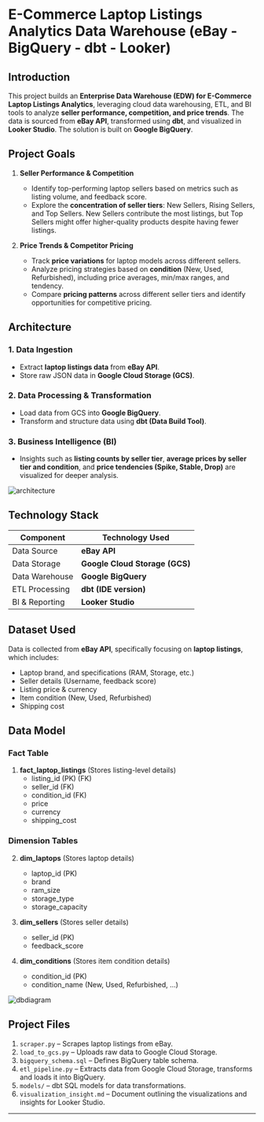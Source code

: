 # E-Commerce Laptop Listings Analytics Data Warehouse (eBay - BigQuery - dbt - Looker)

## Introduction
This project builds an **Enterprise Data Warehouse (EDW) for E-Commerce Laptop Listings Analytics**, leveraging cloud data warehousing, ETL, and BI tools to analyze **seller performance, competition, and price trends**. The data is sourced from **eBay API**, transformed using **dbt**, and visualized in **Looker Studio**. The solution is built on **Google BigQuery**.

## Project Goals
1. **Seller Performance & Competition**
   - Identify top-performing laptop sellers based on metrics such as listing volume, and feedback score.
   - Explore the **concentration of seller tiers**: New Sellers, Rising Sellers, and Top Sellers. New Sellers contribute the most listings, but Top Sellers might offer higher-quality products despite having fewer listings.
   
2. **Price Trends & Competitor Pricing**
   - Track **price variations** for laptop models across different sellers.
   - Analyze pricing strategies based on **condition** (New, Used, Refurbished), including price averages, min/max ranges, and tendency.
   - Compare **pricing patterns** across different seller tiers and identify opportunities for competitive pricing.

## Architecture
### **1. Data Ingestion**
- Extract **laptop listings data** from **eBay API**.
- Store raw JSON data in **Google Cloud Storage (GCS)**.

### **2. Data Processing & Transformation**
- Load data from GCS into **Google BigQuery**.
- Transform and structure data using **dbt (Data Build Tool)**.

### **3. Business Intelligence (BI)**
- Insights such as **listing counts by seller tier**, **average prices by seller tier and condition**, and **price tendencies (Spike, Stable, Drop)** are visualized for deeper analysis.

![architecture](https://github.com/user-attachments/assets/97f4f182-6190-4fa4-a417-1c697f8a47ad)

## Technology Stack
| Component        | Technology Used |
|-----------------|----------------|
| Data Source     | **eBay API** |
| Data Storage    | **Google Cloud Storage (GCS)** |
| Data Warehouse  | **Google BigQuery** |
| ETL Processing  | **dbt (IDE version)** |
| BI & Reporting  | **Looker Studio** |

## Dataset Used
Data is collected from **eBay API**, specifically focusing on **laptop listings**, which includes:
  - Laptop brand, and specifications (RAM, Storage, etc.)
  - Seller details (Username, feedback score)
  - Listing price & currency
  - Item condition (New, Used, Refurbished)
  - Shipping cost

## Data Model
### **Fact Table**
1. **fact_laptop_listings** (Stores listing-level details)
   - listing_id (PK) (FK)
   - seller_id (FK)
   - condition_id (FK)
   - price
   - currency
   - shipping_cost

### **Dimension Tables**
2. **dim_laptops** (Stores laptop details)
   - laptop_id (PK)
   - brand
   - ram_size
   - storage_type
   - storage_capacity

3. **dim_sellers** (Stores seller details)
   - seller_id (PK)
   - feedback_score
   
4. **dim_conditions** (Stores item condition details)
   - condition_id (PK)
   - condition_name (New, Used, Refurbished, ...)

![dbdiagram](https://github.com/user-attachments/assets/cdd34865-1a80-4495-a71a-77b8a2be1b9f)

## Project Files
1. `scraper.py` – Scrapes laptop listings from eBay.
2. `load_to_gcs.py` – Uploads raw data to Google Cloud Storage.
3. `bigquery_schema.sql` – Defines BigQuery table schema.
4. `etl_pipeline.py` – Extracts data from Google Cloud Storage, transforms and loads it into BigQuery.
5. `models/` – dbt SQL models for data transformations.
6. `visualization_insight.md` – Document outlining the visualizations and insights for Looker Studio.

---
